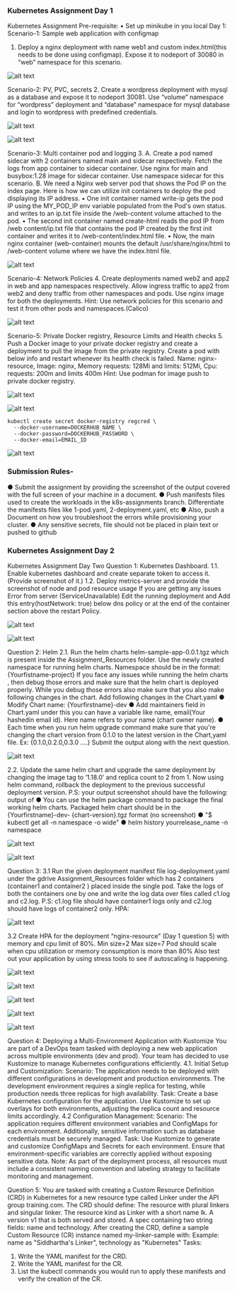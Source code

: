 ### Kubernetes Assignment Day 1

Kubernetes Assignment
Pre-requisite:
• Set up minikube in you local
Day 1: 
Scenario-1: Sample web application with configmap
1. Deploy a nginx deployment with name web1 and custom index.html(this needs to be 
done using configmap). Expose it to nodeport of 30080 in “web” namespace for this 
scenario.

![alt text](image.png)


Scenario-2: PV, PVC, secrets
2. Create a wordpress deployment with mysql as a database and expose it to nodeport 
30081. Use “volume” namespace for “wordpress” deployment and “database” namespace 
for mysql database and login to wordpress with predefined credentials.

![alt text](image-7.png)

![alt text](image-8.png)


Scenario-3: Multi container pod and logging
3. A. Create a pod named sidecar with 2 containers named main and sidecar respectively. 
Fetch the logs from app container to sidecar container. Use nginx for main and 
busybox:1.28 image for sidecar container. Use namespace sidecar for this scenario.
B. We need a Nginx web server pod that shows the Pod IP on the index page.
Here is how we can utilize init containers to deploy the pod displaying its IP address.
• One init container named write-ip gets the pod IP using the MY_POD_IP env 
variable populated from the Pod's own status. and writes to an ip.txt file inside the 
/web-content volume attached to the pod.
• The second init container named create-html reads the pod IP from /web content/ip.txt file that contains the pod IP created by the first init container and 
writes it to /web-content/index.html file.
• Now, the main nginx container (web-container) mounts the default 
/usr/share/nginx/html to /web-content volume where we have the index.html file.

![alt text](image-6.png)


Scenario-4: Network Policies 
4. Create deployments named web2 and app2 in web and app namespaces respectively. 
Allow ingress traffic to app2 from web2 and deny traffic from other namespaces and 
pods. Use nginx image for both the deployments.
Hint: Use network policies for this scenario and test it from other pods and 
namespaces.(Calico)

![alt text](image-5.png)

Scenario-5: Private Docker registry, Resource Limits and Health checks
5. Push a Docker image to your private docker registry and create a deployment to pull the 
image from the private registry. Create a pod with below info and restart whenever its 
health check is failed. 
Name: nginx-resource, Image: nginx, Memory requests: 128Mi and limits: 512Mi, Cpu: 
requests: 200m and limits 400m
Hint: Use podman for image push to private docker registry.

![alt text](image-1.png)

![alt text](image-2.png)

```
kubectl create secret docker-registry regcred \
  --docker-username=DOCKERHUB_NAME \
  --docker-password=DOCKERHUB_PASSWORD \
  --docker-email=EMAIL_ID
```
![alt text](image-3.png)


### Submission Rules-
● Submit the assignment by providing the screenshot of the output covered with the full 
screen of your machine in a document.
● Push manifests files used to create the workloads in the k8s-assignments branch. 
Differentiate the manifests files like 1-pod.yaml, 2-deployment.yaml, etc
● Also, push a Document on how you troubleshoot the errors while provisioning your 
cluster.
● Any sensitive secrets, file should not be placed in plain text or pushed to github


### Kubernetes Assignment Day 2

Kubernetes Assignment Day Two
Question 1: Kubernetes Dashboard. 
1.1. Enable kubernetes dashboard and create separate token to access 
it.(Provide screenshot of it.)
1.2. Deploy metrics-server and provide the screenshot of node and pod resource 
usage
If you are getting any issues 
Error from server (ServiceUnavailable)
Edit the running deployment and Add this entry(hostNetwork: true) below dns 
policy or at the end of the container section above the restart Policy. 

![alt text](image-21.png)

![alt text](image-20.png)


Question 2: Helm
2.1. Run the helm charts helm-sample-app-0.0.1.tgz which is present inside the 
Assignment_Resources folder.
Use the newly created namespace for running helm charts. 
Namespace should be in the format: {Yourfistname-project}
If you face any issues while running the helm charts , then debug those errors 
and 
make sure that the helm chart is deployed properly. While you debug those 
errors also make sure that you also make following changes in the chart.
Add following changes in the Chart.yaml
● Modify Chart name: {Yourfirstname}-dev
● Add maintainers field in Chart.yaml under this you can have a variable like 
name, email(Your hashedin email id). Here name refers to your name 
(chart owner name).
● Each time when you run helm upgrade command make sure that you're 
changing the chart version from 0.1.0 to the latest version in the 
Chart,yaml file. Ex: {0.1.0,0.2.0,0.3.0 ….}
Submit the output along with the next question.

![alt text](image-17.png)

2.2. Update the same helm chart and upgrade the same deployment by changing 
the image tag to ‘1.18.0’ and replica count to 2 from 1. 
Now using helm command, rollback the deployment to the previous successful 
deployment version.
P.S: your output screenshot should have the following: 
output of 
● You can use the helm package command to package the final working 
helm charts. Packaged helm chart should be in the {Yourfirstname}-dev-
{chart-version}.tgz format (no screenshot)
● "$ kubectl get all -n namespace -o wide" 
● helm history yourrelease_name -n namespace


![alt text](image-18.png)


![alt text](image-19.png)

Question 3: 
3.1 Run the given deployment manifest file log-deployment.yaml under the gdrive 
Assignment_Resources folder which has 2 containers (container1 and container2 ) 
placed inside the single pod. 
Take the logs of both the containers one by one and write the log data over files 
called c1.log and c2.log.
P.S: c1.log file should have container1 logs only and c2.log should have logs of 
container2 only.
HPA:

![alt text](image-9.png)


3.2 Create HPA for the deployment “nginx-resource” (Day 1 question 5) with memory 
and cpu limit of 80%.
Min size=2
Max size=7
Pod should scale when cpu utilization or memory consumption is more than 80%
Also test out your application by using stress tools to see if autoscaling is 
happening.

![alt text](image-10.png)

![alt text](image-12.png)

<!-- ![alt text](image-13.png) -->

![alt text](image-14.png)

<!-- ![alt text](image-15.png) -->

![alt text](image-16.png)

![alt text](image-11.png)

Question 4: 
Deploying a Multi-Environment Application with Kustomize 
You are part of a DevOps team tasked with deploying a new web application across 
multiple environments (dev and prod). Your team has decided to use Kustomize to 
manage Kubernetes configurations efficiently. 
4.1. Initial Setup and Customization: 
Scenario: The application needs to be deployed with different configurations in 
development and production environments. The development environment requires 
a single replica for testing, while production needs three replicas for high 
availability. 
Task: Create a base Kubernetes configuration for the application. Use Kustomize 
to set up overlays for both environments, adjusting the replica count and resource 
limits accordingly. 
4.2 Configuration Management: 
Scenario: The application requires different environment variables and ConfigMaps 
for each environment. Additionally, sensitive information such as database 
credentials must be securely managed. 
Task: Use Kustomize to generate and customize ConfigMaps and Secrets for each 
environment. Ensure that environment-specific variables are correctly applied 
without exposing sensitive data. 
Note: As part of the deployment process, all resources must include a consistent 
naming convention and labeling strategy to facilitate monitoring and management.


Question 5: 
You are tasked with creating a Custom Resource Definition (CRD) in Kubernetes for 
a new resource type called Linker under the API group training.com.
The CRD should define:
The resource with plural linkers and singular linker.
The resource kind as Linker with a short name lk.
A version v1 that is both served and stored.
A spec containing two string fields: name and technology. After creating the CRD, 
define a sample Custom Resource (CR) instance named my-linker-sample with:
Example: name as "Siddhartha's Linker", technology as "Kubernetes"
Tasks:
1. Write the YAML manifest for the CRD.
2. Write the YAML manifest for the CR.
3. List the kubectl commands you would run to apply these manifests and verify the 
creation of the CR.
